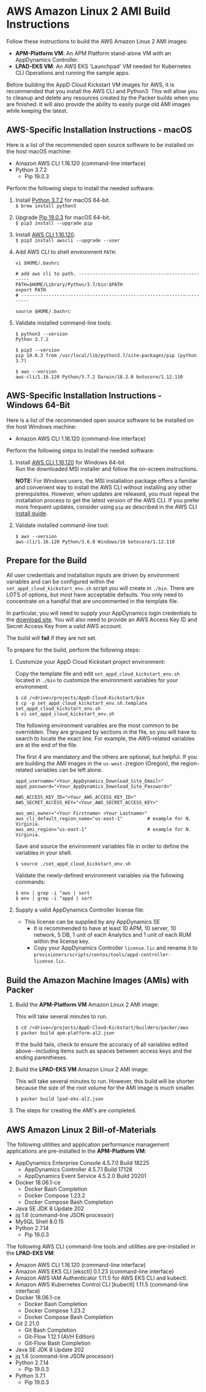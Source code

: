 # AWS Amazon Linux 2 AMI Build Instructions

Follow these instructions to build the AWS Amazon Linux 2 AMI images:

-	__APM-Platform VM__: An APM Platform stand-alone VM with an AppDynamics Controller.
-	__LPAD-EKS VM__: An AWS EKS 'Launchpad' VM needed for Kubernetes CLI Operations and running the sample apps.

Before building the AppD Cloud Kickstart VM images for AWS, it is recommended that you install the AWS CLI and Python3. This will allow you to cleanup and delete any resources created by the Packer builds when you are finished. It will also provide the ability to easily purge old AMI images while keeping the latest.

## AWS-Specific Installation Instructions - macOS

Here is a list of the recommended open source software to be installed on the host macOS machine:

-	Amazon AWS CLI 1.16.120 (command-line interface)
-	Python 3.7.2
	-	Pip 19.0.3

Perform the following steps to install the needed software:

1.	Install [Python 3.7.2](https://www.python.org/downloads/release/python-372/) for macOS 64-bit.  
    `$ brew install python3`  

2.	Upgrade [Pip 19.0.3](https://pypi.org/project/pip/) for macOS 64-bit.  
    `$ pip3 install --upgrade pip`  

3.	Install [AWS CLI 1.16.120](https://docs.aws.amazon.com/cli/latest/userguide/install-macos.html#awscli-install-osx-pip).  
    `$ pip3 install awscli --upgrade --user`  

4.	Add AWS CLI to shell environment `PATH`:

    ```
    vi $HOME/.bashrc

    # add aws cli to path. -------------------------------------------------
    PATH=$HOME/Library/Python/3.7/bin:$PATH
    export PATH
    # ----------------------------------------------------------------------

    source $HOME/.bashrc
    ```

5.	Validate installed command-line tools:

    ```
    $ python3 --version
    Python 3.7.2

    $ pip3 --version
    pip 19.0.3 from /usr/local/lib/python3.7/site-packages/pip (python 3.7)

    $ aws --version
    aws-cli/1.16.120 Python/3.7.2 Darwin/18.2.0 botocore/1.12.110
    ```

## AWS-Specific Installation Instructions - Windows 64-Bit

Here is a list of the recommended open source software to be installed on the host Windows machine:

-	Amazon AWS CLI 1.16.120 (command-line interface)

Perform the following steps to install the needed software:

1.	Install [AWS CLI 1.16.120](https://s3.amazonaws.com/aws-cli/AWSCLI64PY3.msi) for Windows 64-bit.  
    Run the downloaded MSI installer and follow the on-screen instructions.  

    **NOTE:** For Windows users, the MSI installation package offers a familiar and convenient way to install the AWS CLI without installing any other prerequisites. However, when updates are released, you must repeat the installation process to get the latest version of the AWS CLI. If you prefer more frequent updates, consider using `pip` as described in the AWS CLI [install guide](https://docs.aws.amazon.com/cli/latest/userguide/install-windows.html).

2.	Validate installed command-line tool:

    ```
    $ aws --version
    aws-cli/1.16.120 Python/3.6.0 Windows/10 botocore/1.12.110
    ```

## Prepare for the Build

All user credentials and installation inputs are driven by environment variables and can be configured within the `set_appd_cloud_kickstart_env.sh` script you will create in `./bin`. There are LOTS of options, but most have acceptable defaults. You only need to concentrate on a handful that are uncommented in the template file.

In particular, you will need to supply your AppDynamics login credentials to the [download site](https://download.appdynamics.com/download/). You will also need to provide an AWS Access Key ID and Secret Access Key from a valid AWS account.

The build will __fail__ if they are not set.

To prepare for the build, perform the following steps:

1.	Customize your AppD Cloud Kickstart project environment:

    Copy the template file and edit `set_appd_cloud_kickstart_env.sh` located in `./bin` to customize the environment variables for your environment.

    ```
    $ cd /<drive>/projects/AppD-Cloud-Kickstart/bin
    $ cp -p set_appd_cloud_kickstart_env.sh.template set_appd_cloud_kickstart_env.sh
    $ vi set_appd_cloud_kickstart_env.sh
    ```

    The following environment variables are the most common to be overridden. They are grouped by sections in the file, so you will have to search to locate the exact line. For example, the AWS-related variables are at the end of the file.

    The first 4 are mandatory and the others are optional, but helpful. If you are building the AMI images in the `us-west-2`region (Oregon), the region-related variables can be left alone.

    ```
    appd_username="<Your_AppDynamics_Download_Site_Email>"
    appd_password="<Your_AppDynamics_Download_Site_Password>"

    AWS_ACCESS_KEY_ID="<Your_AWS_ACCESS_KEY_ID>"
    AWS_SECRET_ACCESS_KEY="<Your_AWS_SECRET_ACCESS_KEY>"

    aws_ami_owner="<Your Firstname> <Your Lastname>"
    aws_cli_default_region_name="us-east-1"         # example for N. Virginia.
    aws_ami_region="us-east-1"                      # example for N. Virginia.
    ```

    Save and source the environment variables file in order to define the variables in your shell.

    ```
    $ source ./set_appd_cloud_kickstart_env.sh
    ```

    Validate the newly-defined environment variables via the following commands:

    ```
    $ env | grep -i ^aws | sort
    $ env | grep -i ^appd | sort
    ```

2.	Supply a valid AppDynamics Controller license file:

	-	This license can be supplied by any AppDynamics SE
		-	It is recommended to have at least 10 APM, 10 server, 10 network, 5 DB, 1 unit of each Analytics and 1 unit of each RUM within the license key.
		-	Copy your AppDynamics Controller `license.lic` and rename it to `provisioners/scripts/centos/tools/appd-controller-license.lic`.


## Build the Amazon Machine Images (AMIs) with Packer

1.	Build the __APM-Platform VM__ Amazon Linux 2 AMI image:

    This will take several minutes to run.

    ```
    $ cd /<drive>/projects/AppD-Cloud-Kickstart/builders/packer/aws
    $ packer build apm-platform-al2.json
    ```

    If the build fails, check to ensure the accuracy of all variables edited above--including items such as spaces between access keys and the ending parentheses.

2.	Build the __LPAD-EKS VM__ Amazon Linux 2 AMI image:

    This will take several minutes to run. However, this build will be shorter
    because the size of the root volume for the AMI image is much smaller.

    ```
    $ packer build lpad-eks-al2.json
    ```

3. The steps for creating the AMI's are completed. 

## AWS Amazon Linux 2 Bill-of-Materials

The following utilities and application performance management applications are pre-installed in the __APM-Platform VM__:

-	AppDynamics Enterprise Console 4.5.7.0 Build 18225
	-	AppDynamics Controller 4.5.7.1 Build 17128
	-	AppDynamics Event Service 4.5.2.0 Build 20201
-	Docker 18.06.1-ce
	-	Docker Bash Completion
	-	Docker Compose 1.23.2
	-	Docker Compose Bash Completion
-	Java SE JDK 8 Update 202
-	jq 1.6 (command-line JSON processor)
-	MySQL Shell 8.0.15
-	Python 2.7.14
	-	Pip 19.0.3

The following AWS CLI command-line tools and utilities are pre-installed in the __LPAD-EKS VM__:

-	Amazon AWS CLI 1.16.120 (command-line interface)
-	Amazon AWS EKS CLI [eksctl] 0.1.23 (command-line interface)
-	Amazon AWS IAM Authenticator 1.11.5 for AWS EKS CLI and kubectl.
-	Amazon AWS Kubernetes Control CLI [kubectl] 1.11.5 (command-line interface)
-	Docker 18.06.1-ce
	-	Docker Bash Completion
	-	Docker Compose 1.23.2
	-	Docker Compose Bash Completion
-	Git 2.21.0
	-	Git Bash Completion
	-	Git-Flow 1.12.1 (AVH Edition)
	-	Git-Flow Bash Completion
-	Java SE JDK 8 Update 202
-	jq 1.6 (command-line JSON processor)
-	Python 2.7.14
	-	Pip 19.0.3
-	Python 3.7.1
	-	Pip 19.0.3
